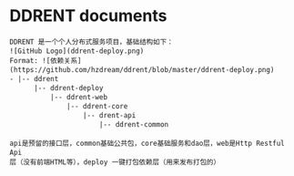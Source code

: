 # DDRENT documents
    DDRENT 是一个个人分布式服务项目，基础结构如下：
    ![GitHub Logo](ddrent-deploy.png)
    Format: ![依赖关系](https://github.com/hzdream/ddrent/blob/master/ddrent-deploy.png)
    - |-- ddrent
          |-- ddrent-deploy
              |-- ddrent-web
                  |-- ddrent-core
                      |-- drent-api
                          |-- ddrent-common
                          
    api是预留的接口层，common基础公共包，core基础服务和dao层，web是Http Restful Api
    层（没有前端HTML等），deploy 一键打包依赖层（用来发布打包的）
